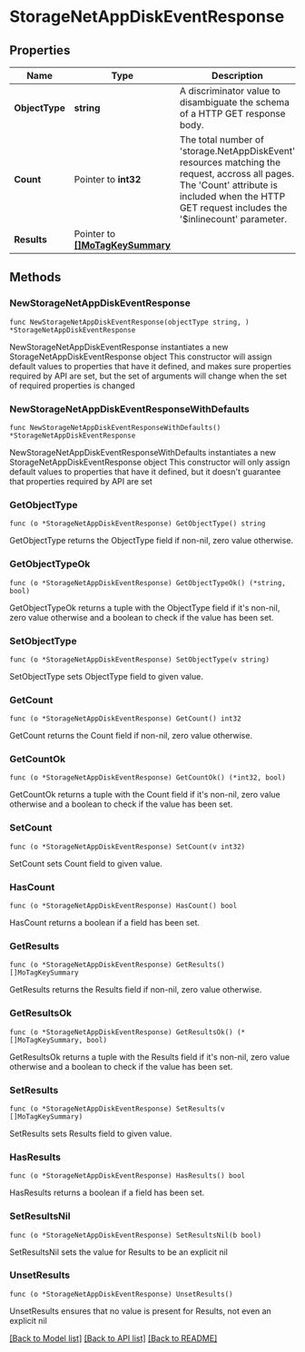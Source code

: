 # StorageNetAppDiskEventResponse

## Properties

Name | Type | Description | Notes
------------ | ------------- | ------------- | -------------
**ObjectType** | **string** | A discriminator value to disambiguate the schema of a HTTP GET response body. | 
**Count** | Pointer to **int32** | The total number of &#39;storage.NetAppDiskEvent&#39; resources matching the request, accross all pages. The &#39;Count&#39; attribute is included when the HTTP GET request includes the &#39;$inlinecount&#39; parameter. | [optional] 
**Results** | Pointer to [**[]MoTagKeySummary**](MoTagKeySummary.md) |  | [optional] 

## Methods

### NewStorageNetAppDiskEventResponse

`func NewStorageNetAppDiskEventResponse(objectType string, ) *StorageNetAppDiskEventResponse`

NewStorageNetAppDiskEventResponse instantiates a new StorageNetAppDiskEventResponse object
This constructor will assign default values to properties that have it defined,
and makes sure properties required by API are set, but the set of arguments
will change when the set of required properties is changed

### NewStorageNetAppDiskEventResponseWithDefaults

`func NewStorageNetAppDiskEventResponseWithDefaults() *StorageNetAppDiskEventResponse`

NewStorageNetAppDiskEventResponseWithDefaults instantiates a new StorageNetAppDiskEventResponse object
This constructor will only assign default values to properties that have it defined,
but it doesn't guarantee that properties required by API are set

### GetObjectType

`func (o *StorageNetAppDiskEventResponse) GetObjectType() string`

GetObjectType returns the ObjectType field if non-nil, zero value otherwise.

### GetObjectTypeOk

`func (o *StorageNetAppDiskEventResponse) GetObjectTypeOk() (*string, bool)`

GetObjectTypeOk returns a tuple with the ObjectType field if it's non-nil, zero value otherwise
and a boolean to check if the value has been set.

### SetObjectType

`func (o *StorageNetAppDiskEventResponse) SetObjectType(v string)`

SetObjectType sets ObjectType field to given value.


### GetCount

`func (o *StorageNetAppDiskEventResponse) GetCount() int32`

GetCount returns the Count field if non-nil, zero value otherwise.

### GetCountOk

`func (o *StorageNetAppDiskEventResponse) GetCountOk() (*int32, bool)`

GetCountOk returns a tuple with the Count field if it's non-nil, zero value otherwise
and a boolean to check if the value has been set.

### SetCount

`func (o *StorageNetAppDiskEventResponse) SetCount(v int32)`

SetCount sets Count field to given value.

### HasCount

`func (o *StorageNetAppDiskEventResponse) HasCount() bool`

HasCount returns a boolean if a field has been set.

### GetResults

`func (o *StorageNetAppDiskEventResponse) GetResults() []MoTagKeySummary`

GetResults returns the Results field if non-nil, zero value otherwise.

### GetResultsOk

`func (o *StorageNetAppDiskEventResponse) GetResultsOk() (*[]MoTagKeySummary, bool)`

GetResultsOk returns a tuple with the Results field if it's non-nil, zero value otherwise
and a boolean to check if the value has been set.

### SetResults

`func (o *StorageNetAppDiskEventResponse) SetResults(v []MoTagKeySummary)`

SetResults sets Results field to given value.

### HasResults

`func (o *StorageNetAppDiskEventResponse) HasResults() bool`

HasResults returns a boolean if a field has been set.

### SetResultsNil

`func (o *StorageNetAppDiskEventResponse) SetResultsNil(b bool)`

 SetResultsNil sets the value for Results to be an explicit nil

### UnsetResults
`func (o *StorageNetAppDiskEventResponse) UnsetResults()`

UnsetResults ensures that no value is present for Results, not even an explicit nil

[[Back to Model list]](../README.md#documentation-for-models) [[Back to API list]](../README.md#documentation-for-api-endpoints) [[Back to README]](../README.md)


